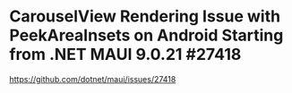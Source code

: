 # CarouselView Rendering Issue with PeekAreaInsets on Android Starting from .NET MAUI 9.0.21 #27418


https://github.com/dotnet/maui/issues/27418

